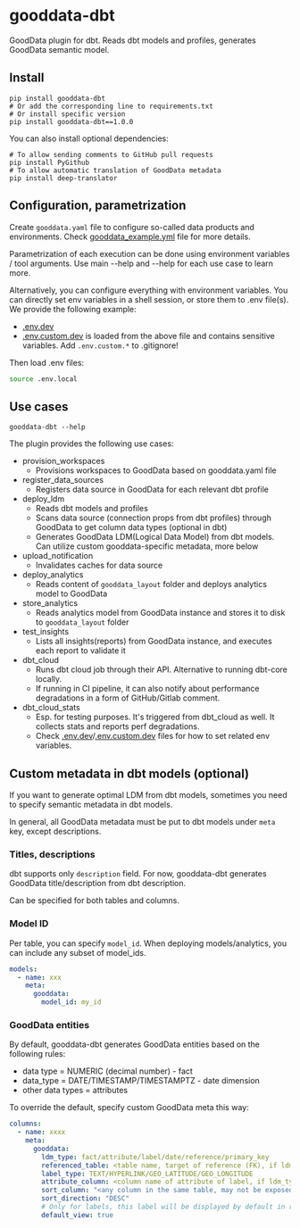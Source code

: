 # gooddata-dbt
GoodData plugin for dbt. Reads dbt models and profiles, generates GoodData semantic model.

## Install

```shell
pip install gooddata-dbt
# Or add the corresponding line to requirements.txt
# Or install specific version
pip install gooddata-dbt==1.0.0
```

You can also install optional dependencies:
```shell
# To allow sending comments to GitHub pull requests
pip install PyGithub
# To allow automatic translation of GoodData metadata
pip install deep-translator
```

## Configuration, parametrization
Create `gooddata.yaml` file to configure so-called data products and environments.
Check [gooddata_example.yml](gooddata_example.yml) file for more details.

Parametrization of each execution can be done using environment variables / tool arguments.
Use main --help and --help for each use case to learn more.

Alternatively, you can configure everything with environment variables.
You can directly set env variables in a shell session, or store them to .env file(s).
We provide the following example:
- [.env.dev](.env.dev)
- [.env.custom.dev](.env.custom.dev) is loaded from the above file and contains sensitive variables.
  Add `.env.custom.*` to .gitignore!

Then load .env files:
```bash
source .env.local
```

## Use cases
```shell
gooddata-dbt --help
```
The plugin provides the following use cases:
- provision_workspaces
  - Provisions workspaces to GoodData based on gooddata.yaml file
- register_data_sources
  - Registers data source in GoodData for each relevant dbt profile
- deploy_ldm
  - Reads dbt models and profiles
  - Scans data source (connection props from dbt profiles) through GoodData to get column data types (optional in dbt)
  - Generates GoodData LDM(Logical Data Model) from dbt models. Can utilize custom gooddata-specific metadata, more below
- upload_notification
  - Invalidates caches for data source
- deploy_analytics
  - Reads content of `gooddata_layout` folder and deploys analytics model to GoodData
- store_analytics
  - Reads analytics model from GoodData instance and stores it to disk to `gooddata_layout` folder
- test_insights
  - Lists all insights(reports) from GoodData instance, and executes each report to validate it
- dbt_cloud
  - Runs dbt cloud job through their API. Alternative to running dbt-core locally.
  - If running in CI pipeline, it can also notify about performance degradations in a form of GitHub/Gitlab comment.
- dbt_cloud_stats
  - Esp. for testing purposes. It's triggered from dbt_cloud as well. It collects stats and reports perf degradations.
  - Check [.env.dev](.env.dev)/[.env.custom.dev](.env.custom.dev) files for how to set related env variables.

## Custom metadata in dbt models (optional)
If you want to generate optimal LDM from dbt models, sometimes you need to specify semantic metadata in dbt models.

In general, all GoodData metadata must be put to dbt models under `meta` key, except descriptions.

### Titles, descriptions
dbt supports only `description` field. For now, gooddata-dbt generates GoodData title/description from dbt description.

Can be specified for both tables and columns.

### Model ID
Per table, you can specify `model_id`. When deploying models/analytics, you can include any subset of model_ids.
```yaml
models:
  - name: xxx
    meta:
      gooddata:
        model_id: my_id
```

### GoodData entities
By default, gooddata-dbt generates GoodData entities based on the following rules:
- data type = NUMERIC (decimal number) - fact
- data_type = DATE/TIMESTAMP/TIMESTAMPTZ - date dimension
- other data types = attributes

To override the default, specify custom GoodData meta this way:
```yaml
columns:
  - name: xxxx
    meta:
      gooddata:
        ldm_type: fact/attribute/label/date/reference/primary_key
        referenced_table: <table name, target of reference (FK), if ldm_type=reference>
        label_type: TEXT/HYPERLINK/GEO_LATITUDE/GEO_LONGITUDE
        attribute_column: <column name of attribute of label, if ldm_type=label>
        sort_column: "<any column in the same table, may not be exposed as LDM object>"
        sort_direction: "DESC"
        # Only for labels, this label will be displayed by default in reports
        default_view: true
```
